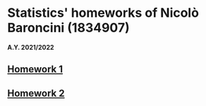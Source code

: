 # Statistics' homeworks of Nicolò Baroncini (1834907)
**A.Y. 2021/2022**

## [Homework 1](https://bynickes.github.io/StatisticsHomeworks/homework1)
## [Homework 2](https://bynickes.github.io/StatisticsHomeworks/homework2)

